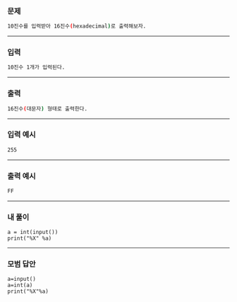 ### 문제 
```sh
10진수를 입력받아 16진수(hexadecimal)로 출력해보자.
```
***

### 입력
```sh
10진수 1개가 입력된다.
```
***

### 출력 
```sh
16진수(대문자) 형태로 출력한다.
```
***

### 입력 예시
```sh
255
```
***

### 출력 예시
```sh
FF
```
***

### 내 풀이
~~~
a = int(input())
print("%X" %a)
~~~
***

### 모범 답안
~~~
a=input()
a=int(a)
print("%X"%a)
~~~
